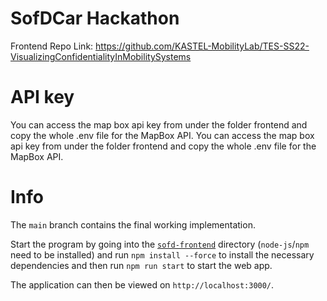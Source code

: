 # SofDCar Hackathon

Frontend Repo Link: https://github.com/KASTEL-MobilityLab/TES-SS22-VisualizingConfidentialityInMobilitySystems



# API key

You can access the map box api key from under the folder frontend and copy the whole .env file for the MapBox API. You can access the map box api key from under the folder frontend and copy the whole .env file for the MapBox API.
# Info

The `main` branch contains the final working implementation.

Start the program by going into the [`sofd-frontend`](./sofd-frontend) directory (`node-js`/`npm` need to be installed) and run `npm install --force` to install the necessary dependencies and then run `npm run start` to start the web app.

The application can then be viewed on `http://localhost:3000/`.
